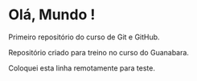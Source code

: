 # Olá, Mundo !
 Primeiro repositório do curso de Git e GitHub.

Repositório criado para treino no curso do Guanabara.

Coloquei esta linha remotamente para teste.
